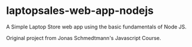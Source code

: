 # laptopsales-web-app-nodejs
A Simple Laptop Store web app using the basic fundamentals of Node JS.

Original project from Jonas Schmedtmann's Javascript Course.